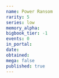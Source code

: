 ```yaml
---
name: Power Ransom
rarity: 5
series: low
memory_alpha:
bigbook_tier: -1
events: 0
in_portal:
date:
obtained:
mega: false
published: true
---
```



